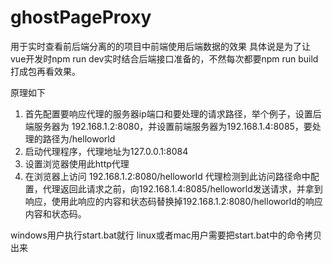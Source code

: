 # ghostPageProxy
用于实时查看前后端分离的的项目中前端使用后端数据的效果
具体说是为了让vue开发时npm run dev实时结合后端接口准备的，不然每次都要npm run build打成包再看效果。

原理如下

1. 首先配置要响应代理的服务器ip端口和要处理的请求路径，举个例子，设置后端服务器为 192.168.1.2:8080，并设置前端服务器为192.168.1.4:8085，要处理的路径为/helloworld
2. 启动代理程序，代理地址为127.0.0.1:8084
3. 设置浏览器使用此http代理
4. 在浏览器上访问 192.168.1.2:8080/helloworld
   代理检测到此访问路径命中配置，代理返回此请求之前，向192.168.1.4:8085/helloworld发送请求，并拿到响应，使用此响应的内容和状态码替换掉192.168.1.2:8080/helloworld的响应内容和状态码。


windows用户执行start.bat就行
linux或者mac用户需要把start.bat中的命令拷贝出来
